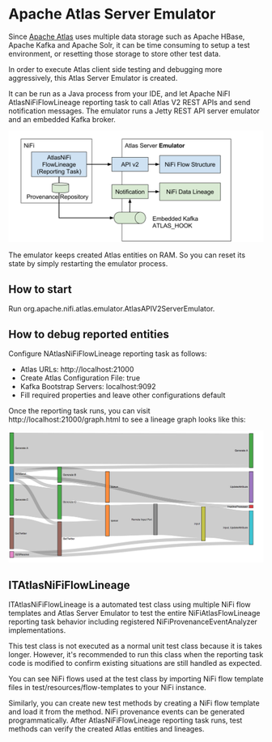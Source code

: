 <!--
  Licensed to the Apache Software Foundation (ASF) under one or more
  contributor license agreements.  See the NOTICE file distributed with
  this work for additional information regarding copyright ownership.
  The ASF licenses this file to You under the Apache License, Version 2.0
  (the "License"); you may not use this file except in compliance with
  the License.  You may obtain a copy of the License at
      http://www.apache.org/licenses/LICENSE-2.0
  Unless required by applicable law or agreed to in writing, software
  distributed under the License is distributed on an "AS IS" BASIS,
  WITHOUT WARRANTIES OR CONDITIONS OF ANY KIND, either express or implied.
  See the License for the specific language governing permissions and
  limitations under the License.
-->
# Apache Atlas Server Emulator

Since [Apache Atlas](http://atlas.apache.org/) uses multiple data storage such as Apache HBase, Apache Kafka and Apache Solr, it can be time consuming to setup a test environment, or resetting those storage to store other test data.

In order to execute Atlas client side testing and debugging more aggressively, this Atlas Server Emulator is created.

It can be run as a Java process from your IDE, and let Apache NiFI AtlasNiFiFlowLineage reporting task to call Atlas V2 REST APIs and send notification messages. The emulator runs a Jetty REST API server emulator and an embedded Kafka broker.

![](architecture.svg)

The emulator keeps created Atlas entities on RAM. So you can reset its state by simply restarting the emulator process.

## How to start

Run org.apache.nifi.atlas.emulator.AtlasAPIV2ServerEmulator.

## How to debug reported entities

Configure NAtlasNiFiFlowLineage reporting task as follows:

- Atlas URLs: http://localhost:21000
- Create Atlas Configuration File: true
- Kafka Bootstrap Servers: localhost:9092
- Fill required properties and leave other configurations default

Once the reporting task runs, you can visit http://localhost:21000/graph.html to see a lineage graph looks like this:

![](graph-example.png)

## ITAtlasNiFiFlowLineage

ITAtlasNiFiFlowLineage is a automated test class using multiple NiFi flow templates and Atlas Server Emulator to test the entire NiFiAtlasFlowLineage reporting task behavior including registered NiFiProvenanceEventAnalyzer implementations.

This test class is not executed as a normal unit test class because it is takes longer. However, it's recommended to run this class when the reporting task code is modified to confirm existing situations are still handled as expected.

You can see NiFi flows used at the test class by importing NiFi flow template files in test/resources/flow-templates to your NiFi instance.

Similarly, you can create new test methods by creating a NiFi flow template and load it from the method. NiFi provenance events can be generated programmatically. After AtlasNiFiFlowLineage reporting task runs, test methods can verify the created Atlas entities and lineages.